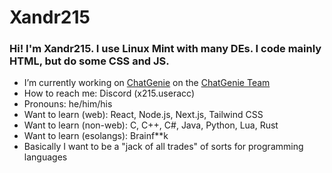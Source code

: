 # Xandr215
### Hi! I'm Xandr215. I use Linux Mint with many DEs. I code mainly HTML, but do some CSS and JS.

- I’m currently working on [ChatGenie](https://replit.com/@zspocter15/ChatGenie) on the [ChatGenie Team](https://github.com/ChatGenie-Team)
- How to reach me: Discord \(x215.useracc)
- Pronouns: he/him/his
- Want to learn \(web): React, Node.js, Next.js, Tailwind CSS
- Want to learn \(non-web): C, C++, C#, Java, Python, Lua, Rust
- Want to learn \(esolangs): Brainf**k
- Basically I want to be a "jack of all trades" of sorts for programming languages
